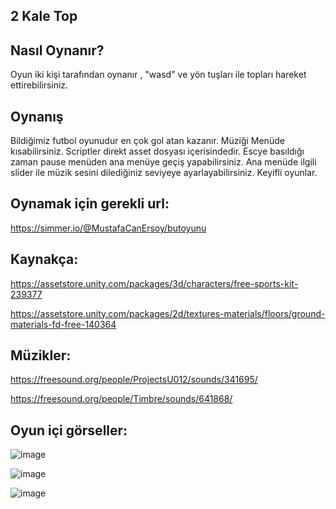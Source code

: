 
## 2 Kale Top

## Nasıl Oynanır? 

Oyun iki kişi tarafından oynanır , "wasd" ve yön tuşları ile topları hareket ettirebilirsiniz. 

## Oynanış
Bildiğimiz futbol oyunudur en çok gol atan kazanır. Müziği Menüde kısabilirsiniz. Scriptler direkt asset dosyası içerisindedir.
Escye basıldığı zaman pause menüden ana menüye geçiş yapabilirsiniz. Ana menüde ilgili slider ile müzik sesini dilediğiniz seviyeye ayarlayabilirsiniz. Keyifli oyunlar.


## Oynamak için gerekli url:
https://simmer.io/@MustafaCanErsoy/butoyunu


## Kaynakça:
https://assetstore.unity.com/packages/3d/characters/free-sports-kit-239377

https://assetstore.unity.com/packages/2d/textures-materials/floors/ground-materials-fd-free-140364

## Müzikler:
https://freesound.org/people/ProjectsU012/sounds/341695/

https://freesound.org/people/Timbre/sounds/641868/

## Oyun içi görseller:
![image](https://user-images.githubusercontent.com/76706592/215802699-021f4684-cad1-4b43-b47d-89f88f3c8a4a.png)

![image](https://user-images.githubusercontent.com/76706592/215802801-8eeaa58c-37af-4fae-9243-9a72c6d7bdc2.png)

![image](https://user-images.githubusercontent.com/76706592/215802895-686c7a66-fa9b-4d84-b999-b46b848c52c7.png)


